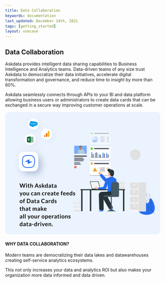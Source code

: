 ```yaml
---
title: Data Collaboration
keywords: documentation
last_updated: December 14th, 2021
tags: [getting_started]
layout: usecase
---
```


## Data Collaboration

Askdata provides intelligent data sharing capabilities to Business Intelligence and Analytics teams. Data-driven teams of any size trust Askdata to democratize their data  initiatives, accelerate digital transformation and governance, and reduce time to insight by more than 60%.

Askdata seamlessly connects through APIs to your BI and data platform allowing business users or administrators to create data cards that can be exchanged in a secure way improving customer operations at scale.

<img src="/media/product/data-collaboration.png" style="max-height:70%" />

#### WHY DATA COLLABORATION?

Modern teams are democratizing their data lakes and datawarehouses creating self-service analytics ecosystems.

This not only increases your data and analytics ROI but also makes your organization more data informed and data driven.